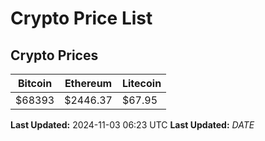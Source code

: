 # Crypto Price List

## Crypto Prices
| Bitcoin | Ethereum | Litecoin |
| ------- | -------- | -------- |
| $68393 | $2446.37 | $67.95 |
**Last Updated:** 2024-11-03 06:23 UTC
**Last Updated:** $DATE$
